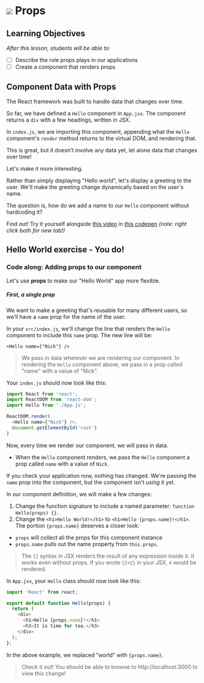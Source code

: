 # ![](https://ga-dash.s3.amazonaws.com/production/assets/logo-9f88ae6c9c3871690e33280fcf557f33.png) Props


## Learning Objectives
*After this lesson, students will be able to:*

- [ ] Describe the role props plays in our applications
- [ ] Create a component that renders props

## Component Data with Props

The React framework was built to handle data that changes over time.

So far, we have defined a `Hello` component in `App.jsx`. The component returns a `div` with a few headings, written in JSX.

In `index.js`, we are importing this component, appending what the `Hello` component's `render` method returns to the virtual DOM, and rendering that.

This is great, but it doesn't involve any data yet, let alone data that changes over time! 

Let's make it more interesting.

Rather than simply displaying "Hello world", let's display a greeting to the user. We'll make the greeting change dynamically based on the user's name.

The question is, how do we add a name to our `Hello` component without hardcoding it?

Find out! Try it yourself alongside [this video](https://generalassembly.wistia.com/medias/gchiu63slo) in [this codepen](https://codepen.io/susir/pen/vxWypq) _(note: right click both for new tab!)_




## Hello World exercise - You do!
### Code along: Adding props to our component

Let's use **props** to make our "Hello World" app more flexible.

##### First, a single prop

We want to make a greeting that's reusable for many different users, so we'll have a `name` prop for the name of the user.

In your `src/index.js`, we'll change the line that renders the `Hello` component to include this `name` prop. The new line will be:

`<Hello name={"Nick"} />`

> We pass in data wherever we are rendering our component. In rendering the `Hello` component above, we pass in a prop called "name" with a value of "Nick".

Your `index.js` should now look like this:

```js
import React from 'react';
import ReactDOM from 'react-dom';
import Hello from './App.js';

ReactDOM.render(
  <Hello name={"Nick"} />,
  document.getElementById('root')
)
```

Now, every time we render our component, we will pass in data.
- When the `Hello` component renders, we pass the `Hello` component a prop called `name` with a value of `Nick`.

If you check your application now, nothing has changed. We're passing the `name` prop into the component, but the component isn't _using_ it yet.

In our component definition, we will make a few changes:

1. Change the function signature to include a named parameter: `function Hello(props) {}`.
2. Change the `<h1>Hello World!</h1>` to `<h1>Hello {props.name}!</h1>`. The portion `{props.name}` deserves a closer look:
  - `props` will collect all the props for this component instance
  - `props.name` pulls out the name property from `this.props`.

> The `{}` syntax in JSX renders the result of any expression inside it. It works even without props. If you wrote `{2+2}` in your JSX, `4` would be rendered.

In `App.jsx`, your `Hello` class should now look like this:

```js
import 'React' from react;

export default function Hello(props) {
  return (
    <div>
      <h1>Hello {props.name}!</h1>
      <h3>It is time for tea.</h3>
    </div>
  );
};
```

In the above example, we replaced "world" with `{props.name}`.

> Check it out! You should be able to browse to http://localhost:3000 to view this change!
